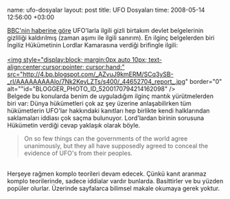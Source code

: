 name: ufo-dosyalar
layout: post
title: UFO Dosyaları
time: 2008-05-14 12:56:00 +03:00

<a href="http://news.bbc.co.uk/2/hi/in_pictures/7398491.stm">BBC'nin haberine göre</a> UFO'larla ilgili gizli birtakım devlet belgelerinin gizliliği kaldırılmış (zaman aşımı ile ilgili sanırım). En ilginç belgelerden biri İngiliz Hükümetinin Lordlar Kamarasına verdiği brifingle ilgili:<br /><br /><a href="http://4.bp.blogspot.com/_AZvuJ9kmERM/SCq3ySB-_rI/AAAAAAAAAlo/7Nk2KevLZTs/s1600-h/_44652704_report_.jpg"><img style="display:block; margin:0px auto 10px; text-align:center;cursor:pointer; cursor:hand;" src="http://4.bp.blogspot.com/_AZvuJ9kmERM/SCq3ySB-_rI/AAAAAAAAAlo/7Nk2KevLZTs/s400/_44652704_report_.jpg" border="0" alt=""id="BLOGGER_PHOTO_ID_5200170794214162098" /></a><br />Belgede bu konularda benim de uyguladığım ilginç mantık yürütmelerden biri var: Dünya hükümetleri çok az şey üzerine anlaşabilirken tüm hükümetlerin UFO'lar hakkındaki kanıtları hep birlikte kendi halklarından saklamaları iddiası çok saçma bulunuyor. Lord'lardan birinin sorusuna Hükümetin verdiği cevap yaklaşık olarak böyle. <br /><blockquote>On so few things can the governments of the world agree unanimously, but they all have supposedly agreed to conceal the evidence of UFO's from their peoples.</blockquote><br />Herşeye rağmen komplo teorileri devam edecek. Çünkü kanıt aranmaz komplo teorilerinde, sadece iddialar vardır bunlarda. Basittirler ve bu yüzden popüler olurlar. Üzerinde sayfalarca bilimsel makale okumaya gerek yoktur.
